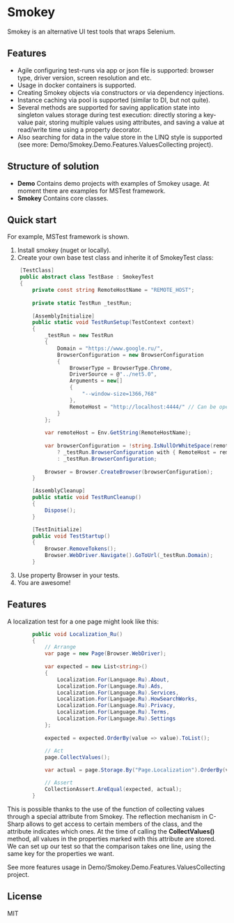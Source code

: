 # Smokey
Smokey is an alternative UI test tools that wraps Selenium.

## Features
- Agile configuring test-runs via app or json file is supported: browser type, driver version, screen resolution and etc.
- Usage in docker containers is supported.
- Creating Smokey objects via constructors or via dependency injections.
- Instance caching via pool is supported (similar to DI, but not quite).
- Several methods are supported for saving application state into singleton values storage during test execution:
directly storing a key-value pair, storing multiple values using attributes, and saving a value at read/write
time using a property decorator. 
- Also searching for data in the value store in the LINQ style is supported 
(see more: Demo/Smokey.Demo.Features.ValuesCollecting project).


## Structure of solution
- **Demo**
    Contains demo projects with examples of Smokey usage.
    At moment there are examples for MSTest framework.
- **Smokey** 
    Contains core classes.

## Quick start
For example, MSTest framework is shown.
1. Install smokey (nuget or locally).
2. Create your own base test class and inherite it of SmokeyTest class:
```csharp
    [TestClass]
    public abstract class TestBase : SmokeyTest
    {
        private const string RemoteHostName = "REMOTE_HOST";
    
        private static TestRun _testRun;
        
        [AssemblyInitialize]
        public static void TestRunSetup(TestContext context)
        {
            _testRun = new TestRun
            {
                Domain = "https://www.google.ru/",
                BrowserConfiguration = new BrowserConfiguration
                {
                    BrowserType = BrowserType.Chrome,
                    DriverSource = @"../net5.0",
                    Arguments = new[]
                    {
                        "--window-size=1366,768"
                    },
                    RemoteHost = "http://localhost:4444/" // Can be open in browser
                }
            };
            
            var remoteHost = Env.GetString(RemoteHostName);
            
            var browserConfiguration = !string.IsNullOrWhiteSpace(remoteHost)
                ? _testRun.BrowserConfiguration with { RemoteHost = remoteHost }
                : _testRun.BrowserConfiguration;
            
            Browser = Browser.CreateBrowser(browserConfiguration);
        }

        [AssemblyCleanup]
        public static void TestRunCleanup()
        {
            Dispose();
        }

        [TestInitialize]
        public void TestStartup()
        {
            Browser.RemoveTokens();
            Browser.WebDriver.Navigate().GoToUrl(_testRun.Domain);
        }
```
3. Use property Browser in your tests.
4. You are awesome!

## Features
A localization test for a one page might look like this:
```csharp
        public void Localization_Ru()
        {
            // Arrange
            var page = new Page(Browser.WebDriver);
            
            var expected = new List<string>()
            {
                Localization.For(Language.Ru).About,
                Localization.For(Language.Ru).Ads,
                Localization.For(Language.Ru).Services,
                Localization.For(Language.Ru).HowSearchWorks,
                Localization.For(Language.Ru).Privacy,
                Localization.For(Language.Ru).Terms,
                Localization.For(Language.Ru).Settings
            };
            
            expected = expected.OrderBy(value => value).ToList();
            
            // Act
            page.CollectValues();

            var actual = page.Storage.By("Page.Localization").OrderBy(value => value).ToList();

            // Assert
            CollectionAssert.AreEqual(expected, actual);
        }
```
This is possible thanks to the use of the function of collecting values through a special attribute from Smokey.
The reflection mechanism in C-Sharp allows to get access to certain members of the class, 
and the attribute indicates which ones. At the time of calling the **CollectValues()** method, all values in the properties
marked with this attribute are stored. We can set up our test so that the comparison takes one line, using the same key for
the properties we want.

See more features usage in Demo/Smokey.Demo.Features.ValuesCollecting project.

## License
MIT